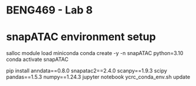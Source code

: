 # BENG469 - Lab 8 

# snapATAC environment setup 

salloc 
module load miniconda 
conda create -y -n snapATAC python=3.10
conda activate snapATAC 

pip install anndata==0.8.0 snapatac2==2.4.0 scanpy==1.9.3 scipy pandas==1.5.3 numpy==1.24.3 jupyter notebook
ycrc_conda_env.sh update


